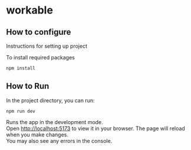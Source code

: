 # workable

## How to configure
Instructions for setting up project

To install required packages

```
npm install
```


## How to Run

In the project directory, you can run:

```
npm run dev
```

Runs the app in the development mode.\
Open [http://localhost:5173](http://localhost:5173) to view it in your browser.
The page will reload when you make changes.\
You may also see any errors in the console.
